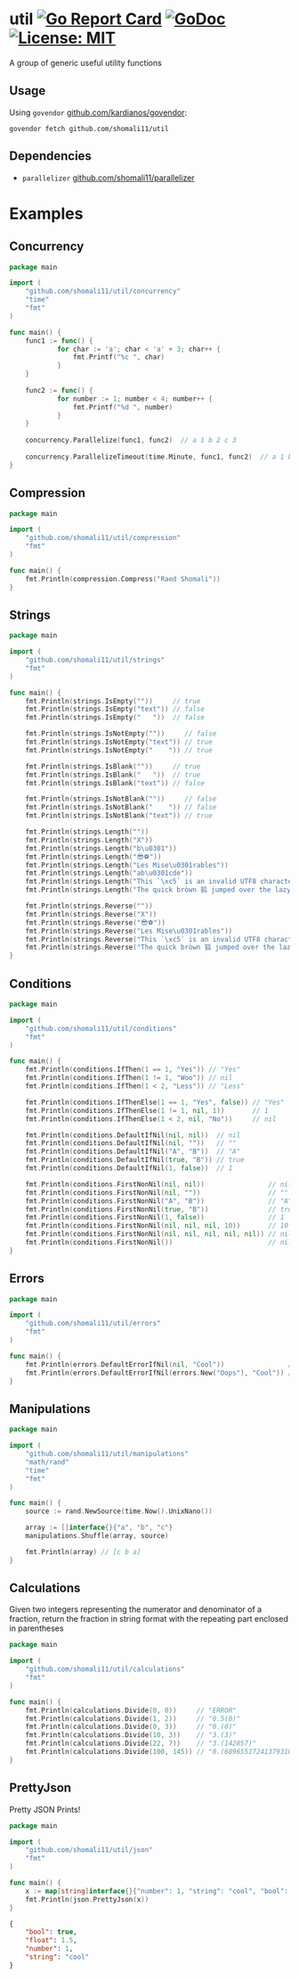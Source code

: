 # util [![Go Report Card](https://goreportcard.com/badge/github.com/shomali11/util)](https://goreportcard.com/report/github.com/shomali11/util) [![GoDoc](https://godoc.org/github.com/shomali11/util?status.svg)](https://godoc.org/github.com/shomali11/util) [![License: MIT](https://img.shields.io/badge/License-MIT-yellow.svg)](https://opensource.org/licenses/MIT)

A group of generic useful utility functions

## Usage

Using `govendor` [github.com/kardianos/govendor](https://github.com/kardianos/govendor):

```
govendor fetch github.com/shomali11/util
```

## Dependencies

* `parallelizer` [github.com/shomali11/parallelizer](https://github.com/shomali11/parallelizer)


# Examples

## Concurrency

```go
package main

import (
	"github.com/shomali11/util/concurrency"
	"time"
	"fmt"
)

func main() {
    func1 := func() {
            for char := 'a'; char < 'a' + 3; char++ {
                fmt.Printf("%c ", char)
            }
    }
    
    func2 := func() {
            for number := 1; number < 4; number++ {
                fmt.Printf("%d ", number)
            }
    }
    
    concurrency.Parallelize(func1, func2)  // a 1 b 2 c 3
    
    concurrency.ParallelizeTimeout(time.Minute, func1, func2)  // a 1 b 2 c 3
}
```

## Compression

```go
package main

import (
	"github.com/shomali11/util/compression"
	"fmt"
)

func main() {
	fmt.Println(compression.Compress("Raed Shomali"))
}
```

## Strings

```go
package main

import (
	"github.com/shomali11/util/strings"
	"fmt"
)

func main() {
	fmt.Println(strings.IsEmpty(""))     // true
	fmt.Println(strings.IsEmpty("text")) // false
	fmt.Println(strings.IsEmpty("	"))  // false

	fmt.Println(strings.IsNotEmpty(""))     // false
	fmt.Println(strings.IsNotEmpty("text")) // true
	fmt.Println(strings.IsNotEmpty("	")) // true

	fmt.Println(strings.IsBlank(""))     // true
	fmt.Println(strings.IsBlank("	"))  // true
	fmt.Println(strings.IsBlank("text")) // false

	fmt.Println(strings.IsNotBlank(""))     // false
	fmt.Println(strings.IsNotBlank("	")) // false
	fmt.Println(strings.IsNotBlank("text")) // true

	fmt.Println(strings.Length(""))                                          // 0
	fmt.Println(strings.Length("X"))                                         // 1
	fmt.Println(strings.Length("b\u0301"))                                   // 1
	fmt.Println(strings.Length("😎⚽"))                                      // 2
	fmt.Println(strings.Length("Les Mise\u0301rables"))                      // 14
	fmt.Println(strings.Length("ab\u0301cde"))                               // 5
	fmt.Println(strings.Length("This `\xc5` is an invalid UTF8 character"))  // 37
	fmt.Println(strings.Length("The quick bròwn 狐 jumped over the lazy 犬")) // 40

	fmt.Println(strings.Reverse(""))                                            // ""
	fmt.Println(strings.Reverse("X"))                                           // "X"
	fmt.Println(strings.Reverse("😎⚽"))                                        // "⚽😎"
	fmt.Println(strings.Reverse("Les Mise\u0301rables"))                        // "selbare\u0301siM seL"
	fmt.Println(strings.Reverse("This `\xc5` is an invalid UTF8 character"))    // "retcarahc 8FTU dilavni na si `�` sihT"
	fmt.Println(strings.Reverse("The quick bròwn 狐 jumped over the lazy 犬"))  // "犬 yzal eht revo depmuj 狐 nwòrb kciuq ehT"
}
```

## Conditions

```go
package main

import (
	"github.com/shomali11/util/conditions"
	"fmt"
)

func main() {
	fmt.Println(conditions.IfThen(1 == 1, "Yes")) // "Yes"
	fmt.Println(conditions.IfThen(1 != 1, "Woo")) // nil
	fmt.Println(conditions.IfThen(1 < 2, "Less")) // "Less"

	fmt.Println(conditions.IfThenElse(1 == 1, "Yes", false)) // "Yes"
	fmt.Println(conditions.IfThenElse(1 != 1, nil, 1))       // 1
	fmt.Println(conditions.IfThenElse(1 < 2, nil, "No"))     // nil

	fmt.Println(conditions.DefaultIfNil(nil, nil))  // nil
	fmt.Println(conditions.DefaultIfNil(nil, ""))   // ""
	fmt.Println(conditions.DefaultIfNil("A", "B"))  // "A"
	fmt.Println(conditions.DefaultIfNil(true, "B")) // true
	fmt.Println(conditions.DefaultIfNil(1, false))  // 1

	fmt.Println(conditions.FirstNonNil(nil, nil))                // nil
	fmt.Println(conditions.FirstNonNil(nil, ""))                 // ""
	fmt.Println(conditions.FirstNonNil("A", "B"))                // "A"
	fmt.Println(conditions.FirstNonNil(true, "B"))               // true
	fmt.Println(conditions.FirstNonNil(1, false))                // 1
	fmt.Println(conditions.FirstNonNil(nil, nil, nil, 10))       // 10
	fmt.Println(conditions.FirstNonNil(nil, nil, nil, nil, nil)) // nil
	fmt.Println(conditions.FirstNonNil())                        // nil
}
```

## Errors

```go
package main

import (
	"github.com/shomali11/util/errors"
	"fmt"
)

func main() {
	fmt.Println(errors.DefaultErrorIfNil(nil, "Cool"))                // "Cool"
	fmt.Println(errors.DefaultErrorIfNil(errors.New("Oops"), "Cool")) // "Oops"
}
```

## Manipulations

```go
package main

import (
	"github.com/shomali11/util/manipulations"
	"math/rand"
	"time"
	"fmt"
)

func main() {
	source := rand.NewSource(time.Now().UnixNano())

	array := []interface{}{"a", "b", "c"}
	manipulations.Shuffle(array, source)

	fmt.Println(array) // [c b a]
}
```

## Calculations

Given two integers representing the numerator and denominator of a fraction, return the fraction in string format with the repeating part enclosed in parentheses

```go
package main

import (
	"github.com/shomali11/util/calculations"
	"fmt"
)

func main() {
    fmt.Println(calculations.Divide(0, 0))     // "ERROR"
    fmt.Println(calculations.Divide(1, 2))     // "0.5(0)"
    fmt.Println(calculations.Divide(0, 3))     // "0.(0)"
    fmt.Println(calculations.Divide(10, 3))    // "3.(3)"
    fmt.Println(calculations.Divide(22, 7))    // "3.(142857)"
    fmt.Println(calculations.Divide(100, 145)) // "0.(6896551724137931034482758620)"
}
```

## PrettyJson

Pretty JSON Prints!

```go
package main

import (
	"github.com/shomali11/util/json"
	"fmt"
)

func main() {
    x := map[string]interface{}{"number": 1, "string": "cool", "bool": true, "float": 1.5}    
    fmt.Println(json.PrettyJson(x))
}
```

```json
{
	"bool": true,
	"float": 1.5,
	"number": 1,
	"string": "cool"
}
```

